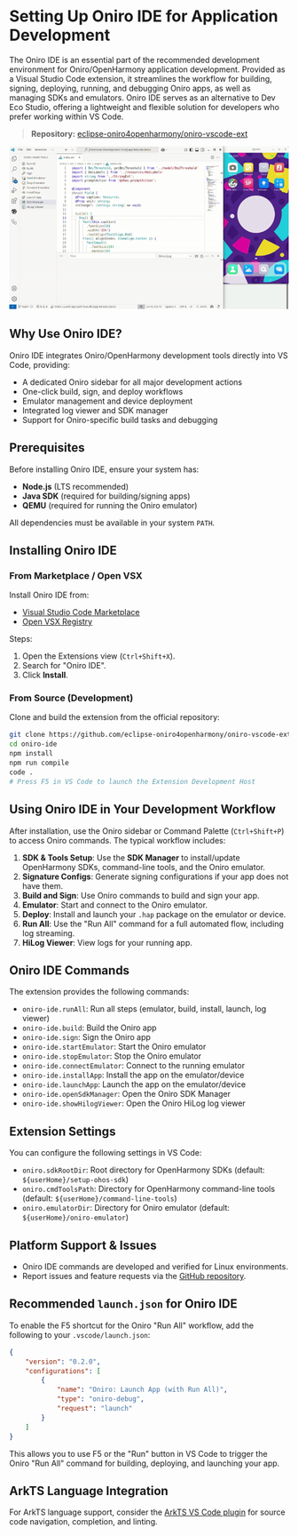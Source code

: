 
# Setting Up Oniro IDE for Application Development

The Oniro IDE is an essential part of the recommended development environment for Oniro/OpenHarmony application development. Provided as a Visual Studio Code extension, it streamlines the workflow for building, signing, deploying, running, and debugging Oniro apps, as well as managing SDKs and emulators. Oniro IDE serves as an alternative to Dev Eco Studio, offering a lightweight and flexible solution for developers who prefer working within VS Code.

> **Repository:** [eclipse-oniro4openharmony/oniro-vscode-ext](https://github.com/eclipse-oniro4openharmony/oniro-vscode-ext)

![Oniro IDE screencast](./images/oniro-ide.gif)

## Why Use Oniro IDE?

Oniro IDE integrates Oniro/OpenHarmony development tools directly into VS Code, providing:

- A dedicated Oniro sidebar for all major development actions
- One-click build, sign, and deploy workflows
- Emulator management and device deployment
- Integrated log viewer and SDK manager
- Support for Oniro-specific build tasks and debugging

## Prerequisites

Before installing Oniro IDE, ensure your system has:

- **Node.js** (LTS recommended)
- **Java SDK** (required for building/signing apps)
- **QEMU** (required for running the Oniro emulator)

All dependencies must be available in your system `PATH`.

## Installing Oniro IDE

### From Marketplace / Open VSX

Install Oniro IDE from:

- [Visual Studio Code Marketplace](https://marketplace.visualstudio.com/items?itemName=francescopham.oniro-ide)
- [Open VSX Registry](https://open-vsx.org/extension/francescopham/oniro-ide)

Steps:

1. Open the Extensions view (`Ctrl+Shift+X`).
2. Search for "Oniro IDE".
3. Click **Install**.

### From Source (Development)

Clone and build the extension from the official repository:

```bash
git clone https://github.com/eclipse-oniro4openharmony/oniro-vscode-ext.git
cd oniro-ide
npm install
npm run compile
code .
# Press F5 in VS Code to launch the Extension Development Host
```

## Using Oniro IDE in Your Development Workflow

After installation, use the Oniro sidebar or Command Palette (`Ctrl+Shift+P`) to access Oniro commands. The typical workflow includes:

1. **SDK & Tools Setup**: Use the **SDK Manager** to install/update OpenHarmony SDKs, command-line tools, and the Oniro emulator.
2. **Signature Configs**: Generate signing configurations if your app does not have them.
3. **Build and Sign**: Use Oniro commands to build and sign your app.
4. **Emulator**: Start and connect to the Oniro emulator.
5. **Deploy**: Install and launch your `.hap` package on the emulator or device.
6. **Run All**: Use the "Run All" command for a full automated flow, including log streaming.
7. **HiLog Viewer**: View logs for your running app.

## Oniro IDE Commands

The extension provides the following commands:

- `oniro-ide.runAll`: Run all steps (emulator, build, install, launch, log viewer)
- `oniro-ide.build`: Build the Oniro app
- `oniro-ide.sign`: Sign the Oniro app
- `oniro-ide.startEmulator`: Start the Oniro emulator
- `oniro-ide.stopEmulator`: Stop the Oniro emulator
- `oniro-ide.connectEmulator`: Connect to the running emulator
- `oniro-ide.installApp`: Install the app on the emulator/device
- `oniro-ide.launchApp`: Launch the app on the emulator/device
- `oniro-ide.openSdkManager`: Open the Oniro SDK Manager
- `oniro-ide.showHilogViewer`: Open the Oniro HiLog log viewer

## Extension Settings

You can configure the following settings in VS Code:

- `oniro.sdkRootDir`: Root directory for OpenHarmony SDKs (default: `${userHome}/setup-ohos-sdk`)
- `oniro.cmdToolsPath`: Directory for OpenHarmony command-line tools (default: `${userHome}/command-line-tools`)
- `oniro.emulatorDir`: Directory for Oniro emulator (default: `${userHome}/oniro-emulator`)

## Platform Support & Issues

- Oniro IDE commands are developed and verified for Linux environments.
- Report issues and feature requests via the [GitHub repository](https://github.com/eclipse-oniro4openharmony/oniro-vscode-ext).

## Recommended `launch.json` for Oniro IDE

To enable the F5 shortcut for the Oniro "Run All" workflow, add the following to your `.vscode/launch.json`:

```json
{
    "version": "0.2.0",
    "configurations": [
        {
            "name": "Oniro: Launch App (with Run All)",
            "type": "oniro-debug",
            "request": "launch"
        }
    ]
}
```

This allows you to use F5 or the "Run" button in VS Code to trigger the Oniro "Run All" command for building, deploying, and launching your app.

## ArkTS Language Integration

For ArkTS language support, consider the [ArkTS VS Code plugin](https://github.com/Groupguanfang/arkTS) for source code navigation, completion, and linting.
